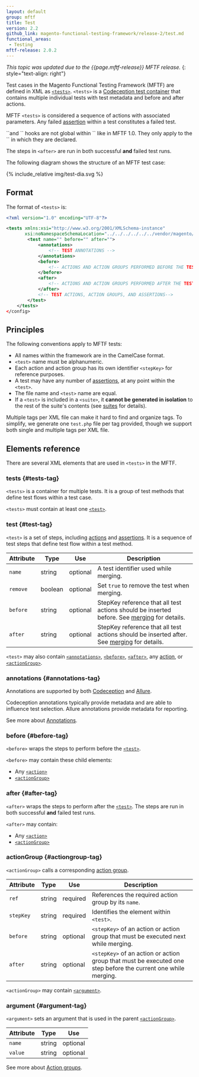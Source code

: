 ```yaml
---
layout: default
group: mftf
title: Test
version: 2.2
github_link: magento-functional-testing-framework/release-2/test.md
functional_areas:
 - Testing
mftf-release: 2.0.2
---
```


_This topic was updated due to the {{page.mftf-release}} MFTF release._
{: style="text-align: right"}

Test cases in the Magento Functional Testing Framework (MFTF) are defined in XML as [`<tests>`](#test-tag).
`<tests>` is a [Codeception test container](https://codeception.com/docs/07-AdvancedUsage) that contains multiple individual tests with test metadata and before and after actions.

MFTF `<tests>` is considered a sequence of actions with associated parameters.
Any failed [assertion](./test/assertions.html) within a test constitutes a failed test.

<div class="bs-callout bs-callout-info" id="info" markdown="1">
`<before>`and `<after>` hooks are not global within `<tests>` like in MFTF 1.0.
They only apply to the `<test>` in which they are declared.

The steps in `<after>` are run in both successful **and** failed test runs.
</div>

The following diagram shows the structure of an MFTF test case:

{% include_relative img/test-dia.svg %}

## Format

The format of `<tests>` is:

```xml
<?xml version="1.0" encoding="UTF-8"?>

<tests xmlns:xsi="http://www.w3.org/2001/XMLSchema-instance"
       xsi:noNamespaceSchemaLocation="../../../../../../vendor/magento/magento2-functional-testing-framework/src/Magento/FunctionalTestingFramework/Test/etc/testSchema.xsd">
        <test name="" before="" after="">
            <annotations>
                <!-- TEST ANNOTATIONS -->
            </annotations>
            <before>
                <!-- ACTIONS AND ACTION GROUPS PERFORMED BEFORE THE TEST -->
            </before>
            <after>
                <!-- ACTIONS AND ACTION GROUPS PERFORMED AFTER THE TEST -->
            </after>
            <!-- TEST ACTIONS, ACTION GROUPS, AND ASSERTIONS-->
        </test>
    </tests>
</config>
```

## Principles

The following conventions apply to MFTF tests:

* All names within the framework are in the CamelCase format.
* `<test>` name must be alphanumeric.
* Each action and action group has its own identifier `<stepKey>` for reference purposes.
* A test may have any number of [assertions](./test/assertions.html), at any point within the `<test>`.
* The file name and `<test>` name are equal.
* If a `<test>` is included in a `<suite>`, it **cannot be generated in isolation** to the rest of the suite's contents (see [suites](./suite.html) for details).

Multiple <test> tags per XML file can make it hard to find and organize tags. To simplify, we generate one `test.php` file per <test> tag provided, though we support both single and multiple <test> tags per XML file.

## Elements reference

There are several XML elements that are used in `<tests>` in the MFTF.

### tests {#tests-tag}

`<tests>` is a container for multiple tests. It is a group of test methods that define test flows within a test case.

`<tests>` must contain at least one [`<test>`](#test-tag).


### test {#test-tag}

`<test>` is a set of steps, including [actions](./test/actions.html) and [assertions](./test/assertions.html). It is a sequence of test steps that define test flow within a test method.


Attribute|Type|Use|Description
---|---|---|---
`name`|string|optional| A test identifier used while merging.
`remove`|boolean|optional|Set `true` to remove the test when merging.
`before`|string|optional| StepKey reference that all test actions should be inserted before. See [merging](./merging.html) for details.
`after`|string|optional| StepKey reference that all test actions should be inserted after. See [merging](./merging.html) for details.

`<test>` may also contain [`<annotations>`](#annotations-tag), [`<before>`](#before-tag), [`<after>`](#after-tag), any [action](./test/actions.html), or [`<actionGroup>`](#actiongroup-tag).

### annotations {#annotations-tag}

Annotations are supported by both [Codeception](http://codeception.com/docs/07-AdvancedUsage) and [Allure](https://github.com/allure-framework/).

Codeception annotations typically provide metadata and are able to influence test selection.
Allure annotations provide metadata for reporting.

See more about [Annotations](./test/annotations.html).

### before {#before-tag}

`<before>` wraps the steps to perform before the [`<test>`](#test-tag).

`<before>` may contain these child elements:

 * Any [`<action>`](./test/actions.html)
 * [`<actionGroup>`](#actiongroup-tag)

### after {#after-tag}

`<after>` wraps the steps to perform after the [`<test>`](#test-tag).
The steps are run in both successful **and** failed test runs.

`<after>` may contain:

 * Any [`<action>`](./test/actions.html)
 * [`<actionGroup>`](#actiongroup-tag)

### actionGroup {#actiongroup-tag}

`<actionGroup>` calls a corresponding [action group](./test/action-groups.html).

Attribute|Type|Use|Description
---|---|---|---
`ref`|string|required|References the required action group by its `name`.
`stepKey`|string|required| Identifies the element within `<test>`.
`before`|string|optional| `<stepKey>` of an action or action group that must be executed next while merging.
`after`|string|optional| `<stepKey>` of an action or action group that must be executed one step before the current one while merging.

`<actionGroup>` may contain [`<argument>`](#argument-tag).

### argument {#argument-tag}

`<argument>` sets an argument that is used in the parent [`<actionGroup>`](#actiongroup-tag).

Attribute|Type|Use
---|---|---
`name`|string|optional| Name of the argument.
`value`|string|optional| Value of the argument.

See more about [Action groups](./test/action-groups.html).
